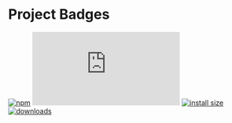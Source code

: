 # Project Badges

[![npm](https://badgen.net/npm/v/mathjslab)](https://www.npmjs.com/package/mathjslab) [![gzip size](https://badgen.net/badgesize/gzip/https://cdn.jsdelivr.net/npm/mathjslab/mathjslab.min.js)](https://cdn.jsdelivr.net/npm/mathjslab/mathjslab.min.js) [![install size](https://badgen.net/packagephobia/install/mathjslab)](https://packagephobia.now.sh/result?p=mathjslab) [![downloads](https://badgen.net/npm/dt/mathjslab)](https://www.npmjs.com/package/mathjslab)
